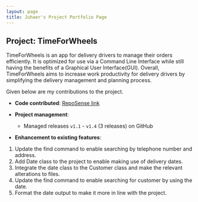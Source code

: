 ```yaml
---
layout: page
title: Juhaer's Project Portfolio Page
---
```


## Project: TimeForWheels

TimeForWheels is an app for delivery drivers to manage their orders efficiently. It is optimized
for use via a Command Line Interface while still having the benefits of a Graphical User
Interface(GUI). Overall, TimeForWheels aims to increase work productivity for delivery drivers
by simplifying the delivery management and planning process.

Given below are my contributions to the project.


* **Code contributed**: [RepoSense link]()

* **Project management**:
  * Managed releases `v1.1` - `v1.4` (3 releases) on GitHub
    
* **Enhancement to existing features**:
1. Update the find command to enable searching by telephone number and address.
2. Add Date class to the project to enable making use of delivery dates.
3. Integrate the date class to the Customer class and make the relevant alterations to files.
4. Update the find command to enable searching for customer by using the date.
5. Format the date output to make it more in line with the project.


